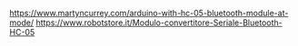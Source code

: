 https://www.martyncurrey.com/arduino-with-hc-05-bluetooth-module-at-mode/
https://www.robotstore.it/Modulo-convertitore-Seriale-Bluetooth-HC-05